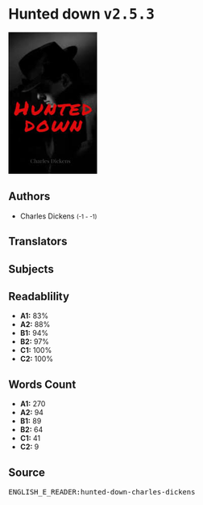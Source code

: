 # Hunted down <kbd>v2.5.3</kbd>

![](./cover.medium.jpg "")

## Authors


 - Charles Dickens <small>(-1 - -1)</small>

## Translators



## Subjects



## Readablility


 - **A1:** 83%
 - **A2:** 88%
 - **B1:** 94%
 - **B2:** 97%
 - **C1:** 100%
 - **C2:** 100%

## Words Count


 - **A1:** 270
 - **A2:** 94
 - **B1:** 89
 - **B2:** 64
 - **C1:** 41
 - **C2:** 9

## Source


<kbd>ENGLISH_E_READER:hunted-down-charles-dickens</kbd>

